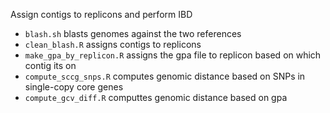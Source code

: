 Assign contigs to replicons and perform IBD

- `blash.sh` blasts genomes against the two references
- `clean_blash.R` assigns contigs to replicons
- `make_gpa_by_replicon.R` assigns the gpa file to replicon based on which contig its on
- `compute_sccg_snps.R` computes genomic distance based on SNPs in single-copy core genes
- `compute_gcv_diff.R` computtes genomic distance based on gpa

